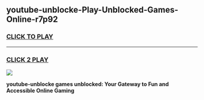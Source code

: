 
## youtube-unblocke-Play-Unblocked-Games-Online-r7p92
<h3>
<a href="https://premium76.site?title=youtube-unblocke&ref=25A">CLICK TO PLAY</a></h3>
<hr>

<h3>
<a href="https://premium76.site?title=youtube-unblocke&ref=25A">CLICK 2 PLAY</a>
  
</h3>

<a href="https://premium76.site?title=youtube-unblocke&ref=25A"><img src="https://clearcache.store/games.png"></a>


**youtube-unblocke games unblocked: Your Gateway to Fun and Accessible Online Gaming**
